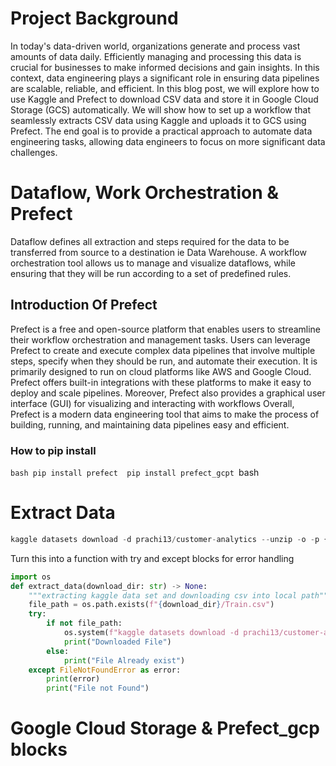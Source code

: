 # Project Background 
In today's data-driven world, organizations generate and process vast amounts of data daily. Efficiently managing and processing this data is crucial for businesses to make informed decisions and gain insights. In this context, data engineering plays a significant role in ensuring data pipelines are scalable, reliable, and efficient.
In this blog post, we will explore how to use Kaggle and Prefect to download CSV data and store it in Google Cloud Storage (GCS) automatically. We will show how to set up a workflow that seamlessly extracts CSV data using Kaggle and uploads it to GCS using Prefect. The end goal is to provide a practical approach to automate data engineering tasks, allowing data engineers to focus on more significant data challenges.

# Dataflow, Work Orchestration & Prefect 
Dataflow defines all extraction and steps required for the data to be transferred from source to a destination ie Data Warehouse.
A workflow orchestration tool allows us to manage and visualize dataflows, while ensuring that they will be run according to a set of predefined rules.
## Introduction Of Prefect 
Prefect is a free and open-source platform that enables users to streamline their workflow orchestration and management tasks. Users can leverage Prefect to create and execute complex data pipelines that involve multiple steps, specify when they should be run, and automate their execution. It is primarily designed to run on cloud platforms like AWS and Google Cloud. Prefect offers built-in integrations with these platforms to make it easy to deploy and scale pipelines.
Moreover, Prefect also provides a graphical user interface (GUI) for visualizing and interacting with workflows
Overall, Prefect is a modern data engineering tool that aims to make the process of building, running, and maintaining data pipelines easy and efficient.

### How to pip install 
``bash
pip install prefect 
pip install prefect_gcpt
``bash

# Extract Data 
```python
kaggle datasets download -d prachi13/customer-analytics --unzip -o -p {download_dir}
```
Turn this into a function with try and except blocks for error handling 
```python
import os 
def extract_data(download_dir: str) -> None:
    """extracting kaggle data set and downloading csv into local path"""
    file_path = os.path.exists(f"{download_dir}/Train.csv")
    try:
        if not file_path:
            os.system(f"kaggle datasets download -d prachi13/customer-analytics --unzip -o -p {download_dir}")
            print("Downloaded File")
        else:
            print("File Already exist")
    except FileNotFoundError as error:
        print(error)
        print("File not Found")
```
# Google Cloud Storage & Prefect_gcp blocks 
